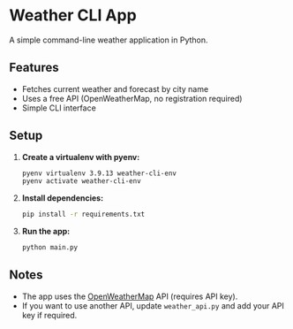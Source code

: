 # Weather CLI App

A simple command-line weather application in Python.

## Features
- Fetches current weather and forecast by city name
- Uses a free API (OpenWeatherMap, no registration required)
- Simple CLI interface

## Setup

1. **Create a virtualenv with pyenv:**

   ```sh
   pyenv virtualenv 3.9.13 weather-cli-env
   pyenv activate weather-cli-env
   ```

2. **Install dependencies:**

   ```sh
   pip install -r requirements.txt
   ```

3. **Run the app:**

   ```sh
   python main.py
   ```

## Notes
- The app uses the [OpenWeatherMap](https://openweathermap.org/api) API (requires API key).
- If you want to use another API, update `weather_api.py` and add your API key if required.
